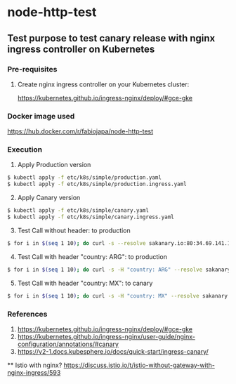 # node-http-test 

## Test purpose to test canary release with nginx ingress controller on Kubernetes

### Pre-requisites
1. Create nginx ingress controller on your Kubernetes cluster:

   https://kubernetes.github.io/ingress-nginx/deploy/#gce-gke

### Docker image used

   https://hub.docker.com/r/fabiojapa/node-http-test

### Execution

1. Apply Production version
```sh
$ kubectl apply -f etc/k8s/simple/production.yaml
$ kubectl apply -f etc/k8s/simple/production.ingress.yaml
```

2. Apply Canary version
```sh
$ kubectl apply -f etc/k8s/simple/canary.yaml
$ kubectl apply -f etc/k8s/simple/canary.ingress.yaml
```

3. Test Call without header: to production
```sh
$ for i in $(seq 1 10); do curl -s --resolve sakanary.io:80:34.69.141.177 http://sakanary.io ; done
```

4. Test Call with header "country: ARG": to production
```sh
$ for i in $(seq 1 10); do curl -s -H "country: ARG" --resolve sakanary.io:80:34.69.141.177 http://sakanary.io ; done
```

5. Test Call with header "country: MX": to canary
```sh
$ for i in $(seq 1 10); do curl -s -H "country: MX" --resolve sakanary.io:80:34.69.141.177 http://sakanary.io ; done
```

### References

1. https://kubernetes.github.io/ingress-nginx/deploy/#gce-gke
2. https://kubernetes.github.io/ingress-nginx/user-guide/nginx-configuration/annotations/#canary
3. https://v2-1.docs.kubesphere.io/docs/quick-start/ingress-canary/ 

** Istio with nginx? https://discuss.istio.io/t/istio-without-gateway-with-nginx-ingress/593



